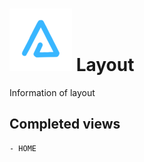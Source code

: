 # ![arnaizdev_brand](./assets/images/BrandTransparentMD.png) Layout  

Information of layout 

## Completed views

    - HOME
